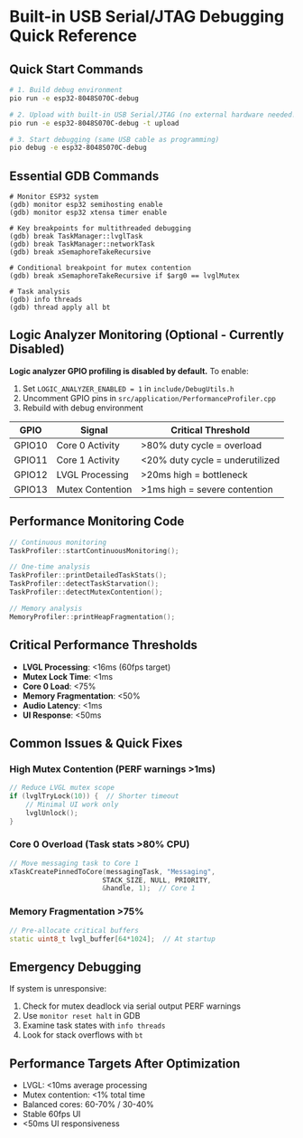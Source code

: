 # Built-in USB Serial/JTAG Debugging Quick Reference

## Quick Start Commands

```bash
# 1. Build debug environment
pio run -e esp32-8048S070C-debug

# 2. Upload with built-in USB Serial/JTAG (no external hardware needed!)
pio run -e esp32-8048S070C-debug -t upload

# 3. Start debugging (same USB cable as programming)
pio debug -e esp32-8048S070C-debug
```

## Essential GDB Commands

```gdb
# Monitor ESP32 system
(gdb) monitor esp32 semihosting enable
(gdb) monitor esp32 xtensa timer enable

# Key breakpoints for multithreaded debugging
(gdb) break TaskManager::lvglTask
(gdb) break TaskManager::networkTask
(gdb) break xSemaphoreTakeRecursive

# Conditional breakpoint for mutex contention
(gdb) break xSemaphoreTakeRecursive if $arg0 == lvglMutex

# Task analysis
(gdb) info threads
(gdb) thread apply all bt
```

## Logic Analyzer Monitoring (Optional - Currently Disabled)

**Logic analyzer GPIO profiling is disabled by default.** To enable:
1. Set `LOGIC_ANALYZER_ENABLED = 1` in `include/DebugUtils.h`
2. Uncomment GPIO pins in `src/application/PerformanceProfiler.cpp`
3. Rebuild with debug environment

| GPIO | Signal | Critical Threshold |
|------|--------|-------------------|
| GPIO10 | Core 0 Activity | >80% duty cycle = overload |
| GPIO11 | Core 1 Activity | <20% duty cycle = underutilized |
| GPIO12 | LVGL Processing | >20ms high = bottleneck |
| GPIO13 | Mutex Contention | >1ms high = severe contention |

## Performance Monitoring Code

```cpp
// Continuous monitoring
TaskProfiler::startContinuousMonitoring();

// One-time analysis
TaskProfiler::printDetailedTaskStats();
TaskProfiler::detectTaskStarvation();
TaskProfiler::detectMutexContention();

// Memory analysis
MemoryProfiler::printHeapFragmentation();
```

## Critical Performance Thresholds

- **LVGL Processing**: <16ms (60fps target)
- **Mutex Lock Time**: <1ms
- **Core 0 Load**: <75%
- **Memory Fragmentation**: <50%
- **Audio Latency**: <1ms
- **UI Response**: <50ms

## Common Issues & Quick Fixes

### High Mutex Contention (PERF warnings >1ms)
```cpp
// Reduce LVGL mutex scope
if (lvglTryLock(10)) {  // Shorter timeout
    // Minimal UI work only
    lvglUnlock();
}
```

### Core 0 Overload (Task stats >80% CPU)
```cpp
// Move messaging task to Core 1
xTaskCreatePinnedToCore(messagingTask, "Messaging", 
                       STACK_SIZE, NULL, PRIORITY, 
                       &handle, 1);  // Core 1
```

### Memory Fragmentation >75%
```cpp
// Pre-allocate critical buffers
static uint8_t lvgl_buffer[64*1024];  // At startup
```

## Emergency Debugging

If system is unresponsive:
1. Check for mutex deadlock via serial output PERF warnings
2. Use `monitor reset halt` in GDB
3. Examine task states with `info threads`
4. Look for stack overflows with `bt`

## Performance Targets After Optimization

- LVGL: <10ms average processing
- Mutex contention: <1% total time  
- Balanced cores: 60-70% / 30-40%
- Stable 60fps UI
- <50ms UI responsiveness 
